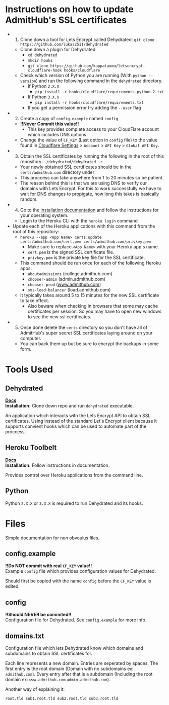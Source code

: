 # Instructions on how to update AdmitHub's SSL certificates
- 1. Clone down a tool for Lets Encrypt called Dehydrated: `git clone https://github.com/lukas2511/dehydrated`
	- Clone down a plugin for Dehydrated
		- `cd dehydrated`
		- `mkdir hooks`
		- `git clone https://github.com/kappataumu/letsencrypt-cloudflare-hook hooks/cloudflare`
	- Check which version of Python you are running (With `python --version`) and run the following command in the `dehydrated` directory.
		- If Python `2.X.X`
			- `pip install -r hooks/cloudflare/requirements-python-2.txt`
		- If Python `3.X.X`
			- `pip install -r hooks/cloudflare/requirements.txt`
		- If you get a permission error try adding the `--user` flag
- 2. Create a copy of `config.example` named `config`
	- **!!Never Commit this value!!**
		- This key provides complete access to your CloudFlare account which includes DNS options
	- Change the value of `CF_KEY` (Last option in `config` file) to the value found in [Cloudflare Settings](https://www.cloudflare.com/a/account/my-account) > `Account` > `API Key` > `Global API Key`.
- 3. Obtain the SSL certificates by running the following in the root of this repository: `./dehydrated/dehydrated -c`
	- Your newly obtained SSL certificates should be in the `certs/admithub.com` directory under
	- This proccess can take anywhere from 1 to 20 minutes so be patient.
	- The reason behind this is that we are using DNS to verify our domains with Lets Encrypt. For this to work successfully we have
	to wait for DNS changes to propigate, how long this takes is basically random.
- 4. Go to the [installation documentation](https://devcenter.heroku.com/articles/heroku-cli#download-and-install) and follow the instructions for your operating system.
	- Login to the Heroku CLI with the `heroku login` command
- Update each of the Heroku applications with this command from the root of this repository:
	- `heroku --app <App Name> certs:update certs/admithub.com/cert.pem certs/admithub.com/privkey.pem`
		- Make sure to replace `<App Name>` with your Heroku app's name.
		- `cert.pem` is the signed SSL certificate file.
		- `privkey.pem` is the private key file for the SSL certificate.
	- This command should be run once for each of the following Heroku apps:
		- `aboutadmissions` (college.admithub.com)
		- `chooser-admin` (admin.admithub.com)
		- `chooser-prod` (www.admithub.com)
		- `sms-load-balancer` (load.admithub.com)
	- It typically takes around 5 to 15 minutes for the new SSL certificate to take effect.
		- Also beware when checking in browsers that some may cache certificates per session. So you may have to open new windows to see the new ssl certificates.
- 5. Once done delete the `certs` directory so you don't have all of AdmitHub's super secret SSL certificates laying around on your computer.
	- You can back them up but be sure to encrypt the backups in some form.

# Tools Used
## Dehydrated
**[Docs](https://dehydrated.de)**  
**Installation:** Clone down repo and run `dehydrated` executable.  

An application which interacts with the Lets Encrypt API to obtain SSL
certificates. Using instead of the standard Let's Encrypt client
because it supports convient hooks which can be used to automate part of the proccess.

## Heroku Toolbelt
**[Docs](https://devcenter.heroku.com/articles/heroku-cli)**  
**Installation:** Follow instructions in documentation.  

Provides control over Heroku applications from the command line.

## Python
Python `2.X.X` or `3.X.X` is required to run Dehydrated and its hooks.

# Files
Simple documentation for non obvouius files.

## config.example
**!!Do NOT commit with real `CF_KEY` value!!**  
Example `config` file which provides configuration values for Dehydrated.  

Should first be copied with the name `config` before the `CF_KEY` value
is edited.

## config
**!!Should NEVER be commited!!**  
Configuration file for Dehydrated. See `config.example` for more info.

## domains.txt
Configuration file which lets Dehydrated know which domains and subdomains to obtain SSL certificates for.

Each line represents a new domain. Entries are seperated by spaces.
The first entry is the root domain (Domain with no subdomains ex: `admithub.com`). Every entry after that is a subdomain (Including the
root domain ex: `www.admithub.com` `admin.admithub.com`).  

Another way of explaining it:
```
root.tld sub1.root.tld sub2.root.tld sub3.root.tld
```
